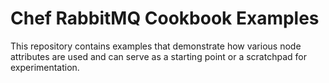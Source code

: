 # Chef RabbitMQ Cookbook Examples

This repository contains examples that demonstrate
how various node attributes are used and can serve as
a starting point or a scratchpad for experimentation.

